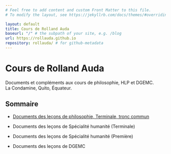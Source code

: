 ```yaml
---
# Feel free to add content and custom Front Matter to this file.
# To modify the layout, see https://jekyllrb.com/docs/themes/#overriding-theme-defaults

layout: default
title: Cours de Rolland Auda
baseurl: "/" # the subpath of your site, e.g. /blog
url: https://rollauda.github.io
repository: rollauda/ # for github-metadata
---
```


# Cours de Rolland Auda

Documents et compléments aux cours de philosophie, HLP et DGEMC.  
La Condamine, Quito, Équateur.

## Sommaire
- [Documents des leçons de philosophie, Terminale, tronc commun](https://rollauda.github.io/pt2023)


- Documents des leçons de Spécialité humanité (Terminale)


- Documents des leçons de Spécialité humanité (Première)


- Documents des leçons de DGEMC
